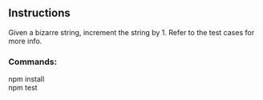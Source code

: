 ## Instructions

Given a bizarre string, increment the string by 1. Refer to the test cases for more info.

### Commands:

npm install  
npm test  
